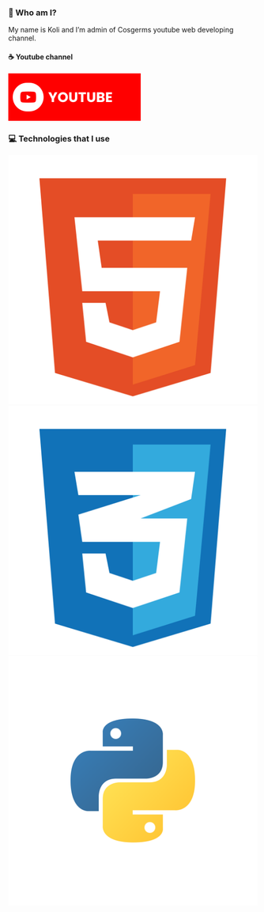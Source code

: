 ### 🍪 Who am I?

My name is Koli and I’m admin of Cosgerms youtube web developing channel.

#### ☕ Youtube channel

[![YouTube](./youtube.svg)](https://www.youtube.com/@-Cosgerms)

### 💻 Technologies that I use
![HTML5](./html.svg) ![CSS3](./css.svg) ![PYTHON](./python.svg)
